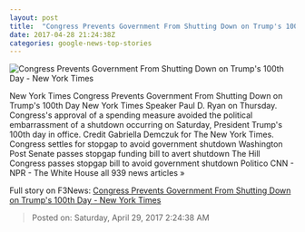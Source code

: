 ```yaml
---
layout: post
title:  "Congress Prevents Government From Shutting Down on Trump's 100th Day - New York Times"
date: 2017-04-28 21:24:38Z
categories: google-news-top-stories
---
```


![Congress Prevents Government From Shutting Down on Trump's 100th Day - New York Times](https://static01.nyt.com/images/2017/04/29/us/29cong/29cong-facebookJumbo.jpg)

New York Times Congress Prevents Government From Shutting Down on Trump's 100th Day New York Times Speaker Paul D. Ryan on Thursday. Congress's approval of a spending measure avoided the political embarrassment of a shutdown occurring on Saturday, President Trump's 100th day in office. Credit Gabriella Demczuk for The New York Times. Congress settles for stopgap to avoid government shutdown Washington Post Senate passes stopgap funding bill to avert shutdown The Hill Congress passes stopgap bill to avoid government shutdown Politico CNN - NPR - The White House all 939 news articles »


Full story on F3News: [Congress Prevents Government From Shutting Down on Trump's 100th Day - New York Times](http://www.f3nws.com/n/prdmsF)

> Posted on: Saturday, April 29, 2017 2:24:38 AM

